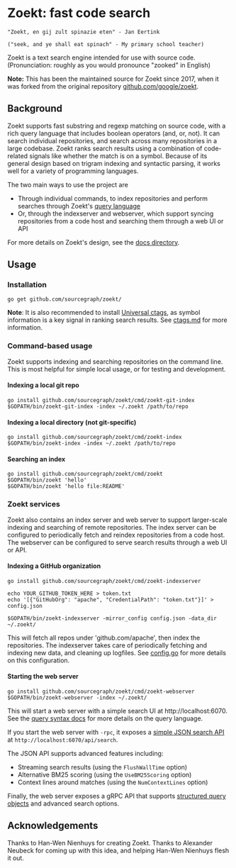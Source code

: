 # Zoekt: fast code search

    "Zoekt, en gij zult spinazie eten" - Jan Eertink

    ("seek, and ye shall eat spinach" - My primary school teacher)

Zoekt is a text search engine intended for use with source
code. (Pronunciation: roughly as you would pronounce "zooked" in English)

**Note:** This has been the maintained source for Zoekt since 2017, when it was forked from the
original repository [github.com/google/zoekt](https://github.com/google/zoekt).

## Background

Zoekt supports fast substring and regexp matching on source code, with a rich query language
that includes boolean operators (and, or, not). It can search individual repositories, and search
across many repositories in a large codebase. Zoekt ranks search results using a combination of code-related signals
like whether the match is on a symbol. Because of its general design based on trigram indexing and syntactic
parsing, it works well for a variety of programming languages.

The two main ways to use the project are
* Through individual commands, to index repositories and perform searches through Zoekt's [query language](doc/query_syntax.md)
* Or, through the indexserver and webserver, which support syncing repositories from a code host and searching them through a web UI or API

For more details on Zoekt's design, see the [docs directory](doc/).

## Usage

### Installation

    go get github.com/sourcegraph/zoekt/

**Note**: It is also recommended to install [Universal ctags](https://github.com/universal-ctags/ctags), as symbol
information is a key signal in ranking search results. See [ctags.md](doc/ctags.md) for more information.

### Command-based usage

Zoekt supports indexing and searching repositories on the command line. This is most helpful
for simple local usage, or for testing and development.

#### Indexing a local git repo

    go install github.com/sourcegraph/zoekt/cmd/zoekt-git-index
    $GOPATH/bin/zoekt-git-index -index ~/.zoekt /path/to/repo

#### Indexing a local directory (not git-specific)

    go install github.com/sourcegraph/zoekt/cmd/zoekt-index
    $GOPATH/bin/zoekt-index -index ~/.zoekt /path/to/repo

#### Searching an index

    go install github.com/sourcegraph/zoekt/cmd/zoekt
    $GOPATH/bin/zoekt 'hello'
    $GOPATH/bin/zoekt 'hello file:README'

### Zoekt services

Zoekt also contains an index server and web server to support larger-scale indexing and searching
of remote repositories. The index server can be configured to periodically fetch and reindex repositories
from a code host. The webserver can be configured to serve search results through a web UI or API.

#### Indexing a GitHub organization
    
    go install github.com/sourcegraph/zoekt/cmd/zoekt-indexserver

    echo YOUR_GITHUB_TOKEN_HERE > token.txt
    echo '[{"GitHubOrg": "apache", "CredentialPath": "token.txt"}]' > config.json

    $GOPATH/bin/zoekt-indexserver -mirror_config config.json -data_dir ~/.zoekt/ 

This will fetch all repos under 'github.com/apache', then index the repositories. The indexserver takes care of
periodically fetching and indexing new data, and cleaning up logfiles. See [config.go](cmd/zoekt-indexserver/config.go)
for more details on this configuration.

#### Starting the web server

    go install github.com/sourcegraph/zoekt/cmd/zoekt-webserver
    $GOPATH/bin/zoekt-webserver -index ~/.zoekt/

This will start a web server with a simple search UI at http://localhost:6070.
See the [query syntax docs](doc/query_syntax.md) for more details on the query
language.

If you start the web server with `-rpc`, it exposes a [simple JSON search
API](doc/json-api.md) at `http://localhost:6070/api/search`.

The JSON API supports advanced features including:
- Streaming search results (using the `FlushWallTime` option)
- Alternative BM25 scoring (using the `UseBM25Scoring` option)
- Context lines around matches (using the `NumContextLines` option)

Finally, the web server exposes a gRPC API that supports [structured query objects](query/query.go) and advanced search options.

## Acknowledgements

Thanks to Han-Wen Nienhuys for creating Zoekt. Thanks to Alexander Neubeck for
coming up with this idea, and helping Han-Wen Nienhuys flesh it out.
